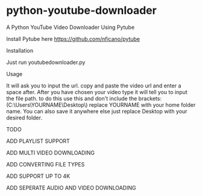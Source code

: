 # python-youtube-downloader
A Python YouTube Video Downloader Using Pytube 

Install Pytube here https://github.com/nficano/pytube

Installation

Just run youtubedownloader.py

Usage

It will ask you to input the url. copy and paste the video url and enter a space after. After you have chosen your video type it will tell you to input the file path. to do this use this and don't include the brackets: (C:\\Users\\YOURNAME\\Desktop\\) replace YOURNAME with your home folder name. You can also save it anywhere else just replace Desktop with your desired folder.

TODO

ADD PLAYLIST SUPPORT

ADD MULTI VIDEO DOWNLOADING

ADD CONVERTING FILE TYPES

ADD SUPPORT UP TO 4K

ADD SEPERATE AUDIO AND VIDEO DOWNLOADING

